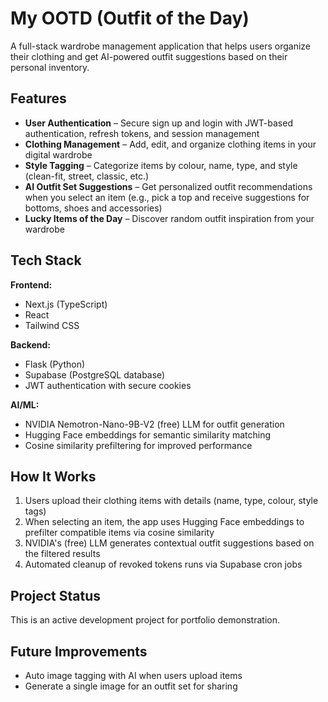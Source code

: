 # My OOTD (Outfit of the Day)

A full-stack wardrobe management application that helps users organize their clothing and get AI-powered outfit suggestions based on their personal inventory.

## Features

- **User Authentication** – Secure sign up and login with JWT-based authentication, refresh tokens, and session management
- **Clothing Management** – Add, edit, and organize clothing items in your digital wardrobe
- **Style Tagging** – Categorize items by colour, name, type, and style (clean-fit, street, classic, etc.)
- **AI Outfit Set Suggestions** – Get personalized outfit recommendations when you select an item (e.g., pick a top and receive suggestions for bottoms, shoes and accessories)
- **Lucky Items of the Day** – Discover random outfit inspiration from your wardrobe

## Tech Stack

**Frontend:**
- Next.js (TypeScript)
- React
- Tailwind CSS

**Backend:**
- Flask (Python)
- Supabase (PostgreSQL database)
- JWT authentication with secure cookies

**AI/ML:**
- NVIDIA Nemotron-Nano-9B-V2 (free) LLM for outfit generation
- Hugging Face embeddings for semantic similarity matching
- Cosine similarity prefiltering for improved performance

## How It Works

1. Users upload their clothing items with details (name, type, colour, style tags)
2. When selecting an item, the app uses Hugging Face embeddings to prefilter compatible items via cosine similarity
3. NVIDIA's (free) LLM generates contextual outfit suggestions based on the filtered results
4. Automated cleanup of revoked tokens runs via Supabase cron jobs

## Project Status

This is an active development project for portfolio demonstration. 


## Future Improvements

- Auto image tagging with AI when users upload items
- Generate a single image for an outfit set for sharing

